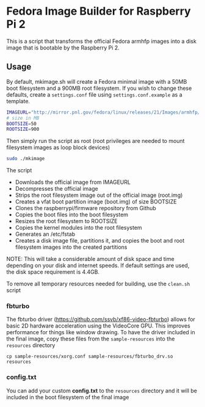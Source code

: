 # Fedora Image Builder for Raspberry Pi 2

This is a script that transforms the official Fedora armhfp images into a disk image that is bootable by the Raspberry Pi 2.

## Usage

By default, mkimage.sh will create a Fedora minimal image with a 50MB boot filesystem and a 900MB root filesystem.  If you wish to change these defaults, create a ```settings.conf``` file using ```settings.conf.example``` as a template.

```bash
IMAGEURL="http://mirror.pnl.gov/fedora/linux/releases/21/Images/armhfp/Fedora-Minimal-armhfp-21-5-sda.raw.xz"
# size in MB
BOOTSIZE=50
ROOTSIZE=900
```

Then simply run the script as root (root privileges are needed to mount filesystem images as loop block devices)

```bash
sudo ./mkimage
```

The script
* Downloads the official image from IMAGEURL
* Decompresses the official image
* Strips the root filesystem image out of the official image (root.img)
* Creates a vfat boot partition image (boot.img) of size BOOTSIZE
* Clones the raspberrypi/firmware repository from Github
* Copies the boot files into the boot filesystem
* Resizes the root filesystem to ROOTSIZE
* Copies the kernel modules into the root filesystem
* Generates an /etc/fstab
* Creates a disk image file, partitions it, and copies the boot and root filesystem images into the created partitions

NOTE: This will take a considerable amount of disk space and time depending on your disk and internet speeds.  If default settings are used, the disk space requirement is 4.4GB.

To remove all temporary resources needed for building, use the ```clean.sh``` script

### fbturbo

The fbturbo driver (https://github.com/ssvb/xf86-video-fbturbo) allows for basic 2D hardware acceleration using the VideoCore GPU.  This improves performance for things like window drawing.  To have the driver included in the final image, copy these files from the ```sample-resources``` into the ```resources``` directory

```cp sample-resources/xorg.conf sample-resources/fbturbo_drv.so resources```

### config.txt

You can add your custom **config.txt** to the ```resources``` directory and it will be included in the boot filesystem of the final image
